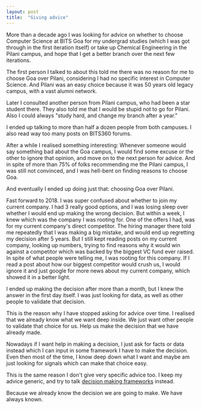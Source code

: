 ```yaml
---
layout: post
title:  "Giving advice"
---
```


More than a decade ago I was looking for advice on whether to choose Computer Science at BITS Goa for my undergrad studies (which I was got through in the first iteration itself) or take up Chemical Engineering in the Pilani campus, and hope that I get a better branch over the next few iterations.

The first person I talked to about this told me there was no reason for me to choose Goa over Pilani, considering I had no specific interest in Computer Science. And Pilani was an easy choice because it was 50 years old legacy campus, with a vast alumni network.

Later I consulted another person from Pilani campus, who had been a star student there. They also told me that I would be stupid not to go for Pilani. Also I could always "study hard, and change my branch after a year."

I ended up talking to more than half a dozen people from both campuses. I also read way too many posts on BITS360 forums.

After a while I realised something interesting: Whenever someone would say something bad about the Goa campus, I would find some excuse or the other to ignore that opinion, and move on to the next person for advice. And in spite of more than 75% of folks recommending me the Pilani campus, I was still not convinced, and I was hell-bent on finding reasons to choose Goa.

And eventually I ended up doing just that: choosing Goa over Pilani.

Fast forward to 2018. I was super confused about whether to join my current company. I had 3 really good options, and I was losing sleep over whether I would end up making the wrong decision. But within a week, I knew which was the company I was rooting for. One of the offers I had, was for my current company's direct competitor. The hiring manager there told me repeatedly that I was making a big mistake, and would end up regretting my decision after 5 years. But I still kept reading posts on my current company, looking up numbers, trying to find reasons why it would win against a competitor which was backed by the biggest VC fund ever raised. In spite of what people were telling me, I was rooting for this company. If I read a post about how our biggest competitor would crush us, I would ignore it and just google for more news about my current company, which showed it in a better light.

I ended up making the decision after more than a month, but I knew the answer in the first day itself. I was just looking for data, as well as other people to validate that decision.

This is the reason why I have stopped asking for advice over time. I realised that we already know what we want deep inside. We just want other people to validate that choice for us. Help us make the decision that we have already made.

Nowadays if I want help in making a decision, I just ask for facts or data instead which I can input in some framework I have to make the decision. Even then most of the time, I know deep down what I want and maybe am just looking for signals which can make that choice easy.

This is the same reason I don't give very specific advice too. I keep my advice generic, and try to talk [decision making frameworks](https://manassaloi.com/2019/02/23/how-to-make-big-decisions.html) instead.

Because we already know the decision we are going to make. We have always known.
